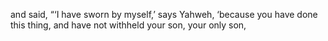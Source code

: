 and said, “‘I have sworn by myself,’ says Yahweh, ‘because you have done this thing, and have not withheld your son, your only son,